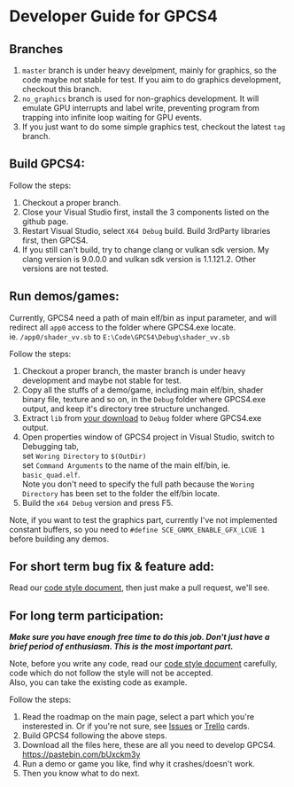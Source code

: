 # Developer Guide for GPCS4

## Branches
1. `master` branch is under heavy develpment, mainly for graphics, so the code maybe not stable for test. If you aim to do graphics development, checkout this branch.
2. `no_graphics` branch is used for non-graphics development. It will emulate GPU interrupts and label write, preventing program from trapping into infinite loop waiting for GPU events.
3. If you just want to do some simple graphics test, checkout the latest `tag` branch.

## Build GPCS4:
Follow the steps:
1. Checkout a proper branch.
2. Close your Visual Studio first, install the 3 components listed on the github page.
3. Restart Visual Studio, select `X64 Debug` build. Build 3rdParty libraries first, then GPCS4.
4. If you still can't build, try to change clang or vulkan sdk version. My clang version is 9.0.0.0 and vulkan sdk version is 1.1.121.2. Other versions are not tested.


## Run demos/games:
Currently, GPCS4 need a path of main elf/bin as input parameter, and will redirect all `app0` access to the folder where GPCS4.exe locate.  
ie. `/app0/shader_vv.sb` to `E:\Code\GPCS4\Debug\shader_vv.sb`  

Follow the steps:
1. Checkout a proper branch, the master branch is under heavy development and maybe not stable for test.
2. Copy all the stuffs of a demo/game, including main elf/bin, shader binary file, texture and so on, in the `Debug` folder where GPCS4.exe output, and keep it's directory tree structure unchanged.
3. Extract `lib` from [your download](https://pastebin.com/bUxckm3y) to `Debug` folder where GPCS4.exe output.
4. Open properties window of GPCS4 project in Visual Studio, switch to Debugging tab,  
set `Woring Directory` to `$(OutDir)`  
set `Command Arguments` to the name of the main elf/bin, ie. `basic_quad.elf`.   
Note you don't need to specify the full path because the `Woring Directory` has been set to the folder the elf/bin locate.
5. Build the `x64 Debug` version and press F5.

Note, if you want to test the graphics part, currently I've not implemented constant buffers, so you need to 
`#define SCE_GNMX_ENABLE_GFX_LCUE 1` before building any demos.

## For short term bug fix & feature add:
Read our [code style document](https://github.com/Inori/GPCS4/blob/master/Doc/CodeStyle.md), then just make a pull request, we'll see.


## For long term participation:

***Make sure you have enough free time to do this job. Don't just have a brief period of enthusiasm. This is the most important part.***

Note, before you write any code, read our [code style document](https://github.com/Inori/GPCS4/blob/master/Doc/CodeStyle.md) carefully, code which do not follow the style will not be accepted.  
Also, you can take the existing code as example.

Follow the steps:
1. Read the roadmap on the main page, select a part which you're insterested in. Or if you're not sure, see [Issues](https://github.com/Inori/GPCS4/issues) or [Trello](https://trello.com/b/4kZu97F5/gpcs4) cards.
2. Build GPCS4 following the above steps.
3. Download all the files here, these are all you need to develop GPCS4.  
    https://pastebin.com/bUxckm3y
4. Run a demo or game you like, find why it crashes/doesn't work.
5. Then you know what to do next.

